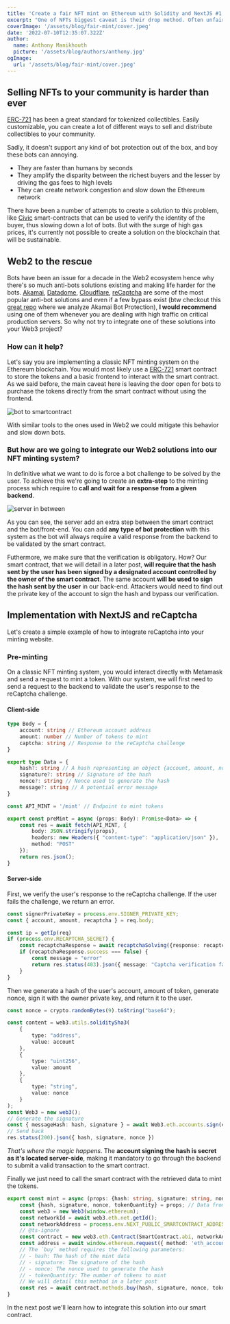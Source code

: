 ```yaml
---
title: 'Create a fair NFT mint on Ethereum with Solidity and NextJS #1: Introduction & Web setup'
excerpt: "One of NFTs biggest caveat is their drop method. Often unfair, bots outake humans by submitting transactions almost instantly and leave no room for manual purchasing. As they fight to be the first to purchase the tokens, they also consume a lot of gas, creating gas wars where only the rich buyers can afford the fees. How do we alleviate this problem?"
coverImage: '/assets/blog/fair-mint/cover.jpeg'
date: '2022-07-10T12:35:07.322Z'
author:
  name: Anthony Manikhouth
  picture: '/assets/blog/authors/anthony.jpg'
ogImage:
  url: '/assets/blog/fair-mint/cover.jpeg'
---
```


## Selling NFTs to your community is harder than ever
[ERC-721]() has been a great standard for tokenized collectibles. Easily customizable, you can create a lot of different ways to sell and distribute collectibles to your community.

Sadly, it doesn't support any kind of bot protection out of the box, and boy these bots can annoying. 
- They are faster than humans by seconds
- They amplify the disparity between the richest buyers and the lesser by driving the gas fees to high levels
- They can create network congestion and slow down the Ethereum network

There have been a number of attempts to create a solution to this problem, like [Civic]() smart-contracts that can be used to verify the identity of the buyer, thus slowing down a lot of bots. But with the surge of high gas prices, it's currently not possible to create a solution on the blockchain that will be sustainable.

## Web2 to the rescue
Bots have been an issue for a decade in the Web2 ecosystem hence why there's so much anti-bots solutions existing and making life harder for the bots. [Akamai](), [Datadome](), [Cloudflare](), [reCaptcha]() are some of the most popular anti-bot solutions and even if a few bypass exist (btw checkout this [great repo]() where we analyze Akamai Bot Protection), **I would recommend** using one of them whenever you are dealing with high traffic on critical production servers. So why not try to integrate one of these solutions into your Web3 project?

### How can it help?
Let's say you are implementing a classic NFT minting system on the Ethereum blockchain. You would most likely use a [ERC-721]() smart contract to store the tokens and a basic frontend to interact with the smart contract.
As we said before, the main caveat here is leaving the door open for bots to purchase the tokens directly from the smart contract without using the frontend. 

![bot to smartcontract](/assets/blog/fair-mint/bot-to-sc.png)

With similar tools to the ones used in Web2 we could mitigate this behavior and slow down bots.

### But how are we going to integrate our Web2 solutions into our NFT minting system?
In definitive what we want to do is force a bot challenge to be solved by the user. To achieve this we're going to create an **extra-step** to the minting process which require to **call and wait for a response from a given backend**.

![server in between](/assets/blog/fair-mint/server-inbetween.png)

As you can see, the server add an extra step between the smart contract and the bot/front-end. You can add **any type of bot protection** with this system as the bot will always require a valid response from the backend to be validated by the smart contract. 

Futhermore, we make sure that the verification is obligatory. How? Our smart contract, that we will detail in a later post, **will require that the hash sent by the user has been signed by a designated account controlled by the owner of the smart contract**. The same account **will be used to sign the hash sent by the user** in our back-end. Attackers would need to find out the private key of the account to sign the hash and bypass our verification.

## Implementation with NextJS and reCaptcha
Let's create a simple example of how to integrate reCaptcha into your minting website.

### Pre-minting
On a classic NFT minting system, you would interact directly with Metamask and send a request to mint a token. With our system, we will first need to send a request to the backend to validate the user's response to the reCaptcha challenge.

#### Client-side
```typescript
type Body = {
    account: string // Ethereum account address
    amount: number // Number of tokens to mint
    captcha: string // Response to the reCaptcha challenge
}

export type Data = {
    hash?: string // A hash representing an object {account, amount, nonce}
    signature?: string // Signature of the hash
    nonce?: string // Nonce used to generate the hash
    message?: string // A potential error message
}

const API_MINT = '/mint' // Endpoint to mint tokens

export const preMint = async (props: Body): Promise<Data> => {
    const res = await fetch(API_MINT, { 
        body: JSON.stringify(props), 
        headers: new Headers({ "content-type": "application/json" }),
        method: "POST"
    });
    return res.json();
}
```

#### Server-side
First, we verify the user's response to the reCaptcha challenge. If the user fails the challenge, we return an error.
```typescript
const signerPrivateKey = process.env.SIGNER_PRIVATE_KEY;
const { account, amount, recaptcha } = req.body;

const ip = getIp(req)
if (process.env.RECAPTCHA_SECRET) {
    const recaptchaResponse = await recaptchaSolving({response: recaptcha, ip})
    if (recaptchaResponse.success === false) {
        const message = "error"
        return res.status(403).json({ message: "Captcha verification failed" })
    }
}
```

Then we generate a hash of the user's account, amount of token, generate nonce, sign it with the owner private key, and return it to the user.
```typescript
const nonce = crypto.randomBytes(9).toString("base64");

const content = web3.utils.soliditySha3(
    {
        type: "address", 
        value: account
    }, 
    {
        type: "uint256",
        value: amount
    }, 
    {
        type: "string",
        value: nonce
    }
);
const Web3 = new web3();
// Generate the signature
const { messageHash: hash, signature } = await Web3.eth.accounts.sign(content, signerPrivateKey)
// Send back
res.status(200).json({ hash, signature, nonce })
```
*That's where the magic happens*. The **account signing the hash is secret as it's located server-side**, making it mandatory to go through the backend to submit a valid transaction to the smart contract.

Finally we just need to call the smart contract with the retrieved data to mint the tokens.
```typescript
export const mint = async (props: {hash: string, signature: string, nonce: string, tokenQuantity: number}) => {
    const {hash, signature, nonce, tokenQuantity} = props; // Data from the previous request
    const web3 = new Web3(window.ethereum);
    const networkId = await web3.eth.net.getId();
    const networkAddress = process.env.NEXT_PUBLIC_SMARTCONTRACT_ADDRESS;
    // @ts-ignore
    const contract = new web3.eth.Contract(SmartContract.abi, networkAddress);
    const address = await window.ethereum.request({ method: 'eth_accounts' })[0];
    // The `buy` method requires the following parameters:
    // - hash: The hash of the mint data
    // - signature: The signature of the hash
    // - nonce: The nonce used to generate the hash
    // - tokenQuantity: The number of tokens to mint
    // We will detail this method in a later post
    const res = await contract.methods.buy(hash, signature, nonce, tokenQuantity).call({from: address});
}
```

In the next post we'll learn how to integrate this solution into our smart contract. 